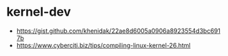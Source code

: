 # kernel-dev
* https://gist.github.com/khenidak/22ae8d6005a0906a8923554d3bc6917b
* https://www.cyberciti.biz/tips/compiling-linux-kernel-26.html

